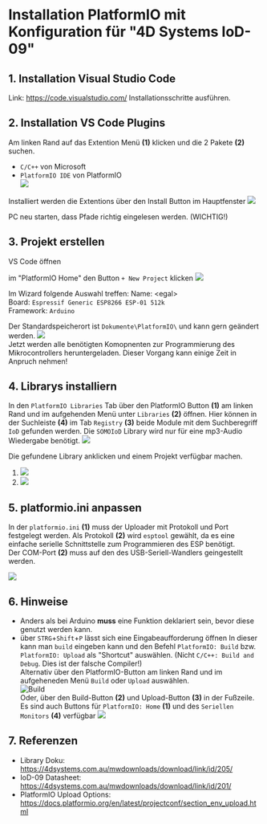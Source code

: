 # Installation PlatformIO mit Konfiguration für "4D Systems IoD-09"

## 1. Installation Visual Studio Code
Link: https://code.visualstudio.com/
Installationsschritte ausführen.

## 2. Installation VS Code Plugins
Am linken Rand auf das Extention Menü **(1)** klicken und die 2 Pakete **(2)** suchen. </br>
- `C/C++` von Microsoft </br>
- `PlatformIO IDE` von PlatformIO </br>
![](./img/extentions.png)

Installiert werden die Extentions über den Install Button im Hauptfenster
![](./img/install_button.png)


PC neu starten, dass Pfade richtig eingelesen werden. (WICHTIG!)

## 3. Projekt erstellen
VS Code öffnen

im "PlatformIO Home" den Button `+ New Project` klicken
![](./img/new_project.png)

Im Wizard folgende Auswahl treffen:
Name: \<egal\></br>
Board:  `Espressif Generic ESP8266 ESP-01 512k` </br>
Framework: `Arduino`

Der Standardspeicherort ist `Dokumente\PlatformIO\` und kann gern geändert werden.
![](./img/new_project_wizard.png) </br>
Jetzt werden alle benötigten Komopnenten zur Programmierung des Mikrocontrollers heruntergeladen. Dieser Vorgang kann einige Zeit in Anpruch nehmen!

## 4. Librarys installiern
In den `PlatformIO Libraries` Tab über den PlatformIO Button **(1)** am linken Rand und im aufgehenden Menü unter `Libraries` **(2)** öffnen.
Hier können in der Suchleiste **(4)** im Tab `Registry` **(3)** beide Module mit dem Suchberegriff `IoD` gefunden werden. Die `SOMOIoD` Library wird nur für eine mp3-Audio Wiedergabe benötigt.
![](./img/install_libs.png) 

Die gefundene Library anklicken und einem Projekt verfügbar machen.
1. ![](./img/add_lib.png) </br>
2. ![](./img/add_lib_wizard.png)

## 5. platformio.ini anpassen
In der `platformio.ini` **(1)** muss der Uploader mit Protokoll und Port festgelegt werden. 
Als Protokoll **(2)** wird `esptool` gewählt, da es eine einfache serielle Schnittstelle zum Programmieren des ESP benötigt. </br>
Der COM-Port **(2)** muss auf den des USB-Seriell-Wandlers geingestellt werden.

![](./img/platformio_ini.png)

## 6. Hinweise
- Anders als bei Arduino **muss** eine Funktion deklariert sein, bevor diese genutzt werden kann. 
- über `STRG`+`Shift`+`P` lässt sich eine Eingabeaufforderung öffnen In dieser kann man `build` eingeben kann und den Befehl `PlatformIO: Build` bzw. `PlatformIO: Upload` als "Shortcut" auswählen. (Nicht `C/C++: Build and Debug`. Dies ist der falsche Compiler!) <br>
Alternativ über den PlatformIO-Button am linken Rand und im aufgeheneden Menü `Build` oder `Upload` auswählen.</br>
![Build](./img/upload.png)</br>
Oder, über den Build-Button **(2)** und Upload-Button **(3)** in der Fußzeile. Es sind auch Buttons für `PlatformIO: Home` **(1)** und des `Seriellen Monitors` **(4)** verfügbar
![](./img/upload_2.png)

## 7. Referenzen
- Library Doku: https://4dsystems.com.au/mwdownloads/download/link/id/205/ 
- IoD-09 Datasheet: https://4dsystems.com.au/mwdownloads/download/link/id/201/
- PlatformIO Upload Options: https://docs.platformio.org/en/latest/projectconf/section_env_upload.html